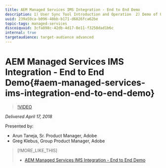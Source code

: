 ```yaml
---
title: AEM Managed Services IMS Integration - End to End Demo
description: 1) User Sync Tool Introduction and Operation  2) Demo of User Sync to IMS  3) Demo of IMS Login to AEM Instances Directly 4) Demo of IMS Login to AEM Instances via MAC UI/Cloud Manager (tentative) 5) Demo of IMS login to AEM from Europa panel in PS/AI/ID
uuid: 239a50ca-b096-40bb-b171-d6826fca62be
topic-tags: managed-services
discoiquuid: 3cfa898c-42db-4d17-8e11-f3258dad1b6c
internal: true
targetaudience: target-audience advanced
---
```


# AEM Managed Services IMS Integration - End to End Demo{#aem-managed-services-ims-integration-end-to-end-demo}

>[!VIDEO](https://video.tv.adobe.com/v/22281/?quality=9)

*Delivered April 17, 2018*

Presented by:

* Arun Taneja, Sr. Product Manager, Adobe
* Greg Klebus, Group Product Manager, Adobe

>[!MORE_LIKE_THIS]
>
>* [AEM Managed Services IMS Integration - End to End Demo](granite-ims-demo.md)
